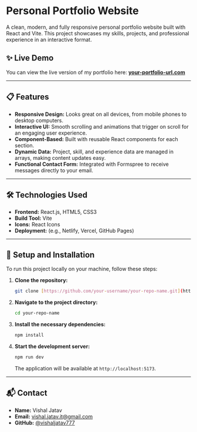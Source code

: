 # Personal Portfolio Website

A clean, modern, and fully responsive personal portfolio website built with React and Vite. This project showcases my skills, projects, and professional experience in an interactive format.

## ✨ Live Demo

You can view the live version of my portfolio here: **[your-portfolio-url.com](https://your-portfolio-url.com)**

---

## 📋 Features

* **Responsive Design:** Looks great on all devices, from mobile phones to desktop computers.
* **Interactive UI:** Smooth scrolling and animations that trigger on scroll for an engaging user experience.
* **Component-Based:** Built with reusable React components for each section.
* **Dynamic Data:** Project, skill, and experience data are managed in arrays, making content updates easy.
* **Functional Contact Form:** Integrated with Formspree to receive messages directly to your email.

---

## 🛠️ Technologies Used

* **Frontend:** React.js, HTML5, CSS3
* **Build Tool:** Vite
* **Icons:** React Icons
* **Deployment:** (e.g., Netlify, Vercel, GitHub Pages)

---

## 🚀 Setup and Installation

To run this project locally on your machine, follow these steps:

1.  **Clone the repository:**
    ```bash
    git clone [https://github.com/your-username/your-repo-name.git](https://github.com/your-username/your-repo-name.git)
    ```

2.  **Navigate to the project directory:**
    ```bash
    cd your-repo-name
    ```

3.  **Install the necessary dependencies:**
    ```bash
    npm install
    ```

4.  **Start the development server:**
    ```bash
    npm run dev
    ```
    The application will be available at `http://localhost:5173`.

---

## 📬 Contact

* **Name:** Vishal Jatav
* **Email:** vishal.jatav.it@gmail.com
* **GitHub:** [@vishaljatav777](https://github.com/vishaljatav777)
